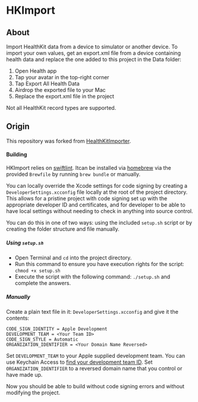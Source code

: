 # HKImport

## About

Import HealthKit data from a device to simulator or another device. To import your own values, get an export.xml file from a device containing health data and replace the one added to this project in the Data folder:

1. Open Health app
2. Tap your avatar in the top-right corner
3. Tap Export All Health Data
4. Airdrop the exported file to your Mac
5. Replace the export.xml file in the project

Not all HealthKit record types are supported.

## Origin

This repository was forked from [HealthKitImporter](https://github.com/Comocomo/HealthKitImporter).

#### Building

HKImport relies on [swiftlint](https://realm.github.io/SwiftLint/). Itcan be installed 
via [homebrew](https://brew.sh) via the provided `Brewfile` by running `brew bundle`
or manually.

You can locally override the Xcode settings for code signing
by creating a `DeveloperSettings.xcconfig` file locally at the root of the project directory.
This allows for a pristine project with code signing set up with the appropriate
developer ID and certificates, and for developer to be able to have local settings
without needing to check in anything into source control.

You can do this in one of two ways: using the included `setup.sh` script or by creating the folder structure and file manually.

##### Using `setup.sh`

- Open Terminal and `cd` into the project directory. 
- Run this command to ensure you have execution rights for the script: `chmod +x setup.sh`
- Execute the script with the following command: `./setup.sh` and complete the answers.

##### Manually 

Create a plain text file in it: `DeveloperSettings.xcconfig` and
give it the contents:

```
CODE_SIGN_IDENTITY = Apple Development
DEVELOPMENT_TEAM = <Your Team ID>
CODE_SIGN_STYLE = Automatic
ORGANIZATION_IDENTIFIER = <Your Domain Name Reversed>
```

Set `DEVELOPMENT_TEAM` to your Apple supplied development team.  You can use Keychain
Access to [find your development team ID](/Technotes/FindingYourDevelopmentTeamID.md).
Set `ORGANIZATION_IDENTIFIER` to a reversed domain name that you control or have made up.

Now you should be able to build without code signing errors and without modifying
the project.
